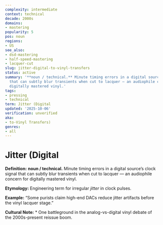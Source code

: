 ```yaml
---
complexity: intermediate
context: technical
decade: 2000s
domains:
- mastering
popularity: 5
pos: noun
regions:
- US
see_also:
- dsd-mastering
- half-speed-mastering
- lacquer-cut
slug: jitter-digital-to-vinyl-transfers
status: active
summary: '**noun / technical.** Minute timing errors in a digital source’s clock signal
  that can subtly blur transients when cut to lacquer — an audiophile concern for
  digitally mastered vinyl.'
tags:
- pressing
- technical
term: Jitter (Digital
updated: '2025-10-06'
verification: unverified
aka:
- to-Vinyl Transfers)
genres:
- all
---
```


# Jitter (Digital

**Definition:** **noun / technical.** Minute timing errors in a digital source’s clock signal that can subtly blur transients when cut to lacquer — an audiophile concern for digitally mastered vinyl.

**Etymology:** Engineering term for irregular *jitter* in clock pulses.

**Example:** “Some purists claim high-end DACs reduce jitter artifacts before the vinyl lacquer stage.”

**Cultural Note:** * One battleground in the analog-vs-digital vinyl debate of the 2000s-present reissue boom.

